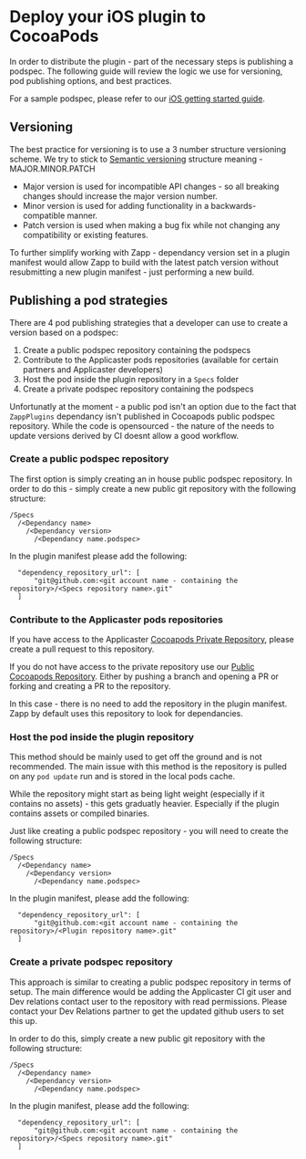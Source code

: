 # Deploy your iOS plugin to CocoaPods

In order to distribute the plugin - part of the necessary steps is publishing a podspec.
The following guide will review the logic we use for versioning, pod publishing options, and best practices.

For a sample podspec, please refer to our [iOS getting started guide](/dev-env/iOS.md).

## Versioning
The best practice for versioning is to use a 3 number structure versioning scheme.
We try to stick to [Semantic versioning](https://semver.org) structure meaning - MAJOR.MINOR.PATCH
* Major version is used for incompatible API changes - so all breaking changes should increase the major version number.
* Minor version is used for adding functionality in a backwards-compatible manner.
* Patch version is used when making a bug fix while not changing any compatibility or existing features.

To further simplify working with Zapp - dependancy version set in a plugin manifest would allow Zapp to build with the latest patch version without resubmitting a new plugin manifest - just performing a new build.

## Publishing a pod strategies
There are 4 pod publishing strategies that a developer can use to create a version based on a podspec:
1. Create a public podspec repository containing the podspecs
2. Contribute to the Applicaster pods repositories (available for certain partners and Applicaster developers)
3. Host the pod inside the plugin repository in a `Specs` folder
4. Create a private podspec repository containing the podspecs

Unfortunatly at the moment - a public pod isn't an option due to the fact that `ZappPlugins` dependancy isn't published in Cocoapods public podspec repository.
While the code is opensourced - the nature of the needs to update versions derived by CI doesnt allow a good workflow.

### Create a public podspec repository
The first option is simply creating an in house public podspec repository.
In order to do this - simply create a new public git repository with the following structure:
```
/Specs
  /<Dependancy name>
    /<Dependancy version>
      /<Dependancy name.podspec>
```

In the plugin manifest please add the following:
```
  "dependency_repository_url": [
      "git@github.com:<git account name - containing the repository>/<Specs repository name>.git"
  ]
```

### Contribute to the Applicaster pods repositories
If you have access to the Applicaster [Cocoapods Private Repository](https://github.com/applicaster/CocoaPods-Private), please create a pull request to this repository.

If you do not have access to the private repository use our [Public Cocoapods Repository](https://github.com/applicaster/CocoaPods).
Either by pushing a branch and opening a PR or forking and creating a PR to the repository.

In this case - there is no need to add the repository in the plugin manifest.
Zapp by default uses this repository to look for dependancies.

### Host the pod inside the plugin repository
This method should be mainly used to get off the ground and is not recommended.
The main issue with this method is the repository is pulled on any `pod update` run and is stored in the local pods cache.

While the repository might start as being light weight (especially if it contains no assets) - this gets graduatly heavier. Especially if the plugin contains assets or compiled binaries.

Just like creating a public podspec repository - you will need to create the following structure:
```
/Specs
  /<Dependancy name>
    /<Dependancy version>
      /<Dependancy name.podspec>
```

In the plugin manifest, please add the following:
```
  "dependency_repository_url": [
      "git@github.com:<git account name - containing the repository>/<Plugin repository name>.git"
  ]
```

### Create a private podspec repository
This approach is similar to creating a public podspec repository in terms of setup.
The main difference would be adding the Applicaster CI git user and Dev relations contact user to the repository with read permissions.
Please contact your Dev Relations partner to get the updated github users to set this up.

In order to do this, simply create a new public git repository with the following structure:
```
/Specs
  /<Dependancy name>
    /<Dependancy version>
      /<Dependancy name.podspec>
```

In the plugin manifest, please add the following:
```
  "dependency_repository_url": [
      "git@github.com:<git account name - containing the repository>/<Specs repository name>.git"
  ]
```
